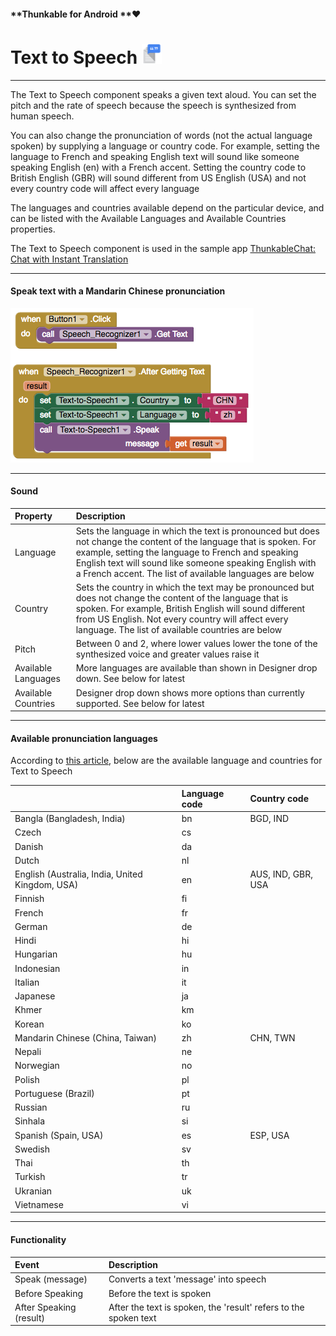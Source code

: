 #### **Thunkable for Android **❤

# Text to Speech ![](/assets/text-to-speech-icon.png)

---

The Text to Speech component speaks a given text aloud. You can set the pitch and the rate of speech because the speech is synthesized from human speech.

You can also change the pronunciation of words \(not the actual language spoken\) by supplying a language or country code. For example, setting the language to French and speaking English text will sound like someone speaking English \(en\) with a French accent. Setting the country code to British English \(GBR\) will sound different from US English \(USA\) and not every country code will affect every language

The languages and countries available depend on the particular device, and can be listed with the Available Languages and Available Countries properties.

The Text to Speech component is used in the sample app [ThunkableChat: Chat with Instant Translation](https://www.gitbook.com/book/albertching/thunkable-docs/edit#)

---

#### Speak text with a Mandarin Chinese pronunciation

![](/assets/text-to-speech-blocks.png)

---

#### Sound

| Property | Description |
| :--- | :--- |
| Language | Sets the language in which the text is pronounced but does not change the content of the language that is spoken. For example, setting the language to French and speaking English text will sound like someone speaking English with a French accent. The list of available languages are below |
| Country | Sets the country in which the text may be pronounced but does not change the content of the language that is spoken. For example, British English will sound different from US English. Not every country will affect every language. The list of available countries are below |
| Pitch | Between 0 and 2, where lower values lower the tone of the synthesized voice and greater values raise it |
| Available Languages | More languages are available than shown in Designer drop down. See below for latest |
| Available Countries | Designer drop down shows more options than currently supported. See below for latest |

---

#### Available pronunciation languages

According to [this article](https://en.wikipedia.org/wiki/Google_Text-to-Speech), below are the available language and countries for Text to Speech

|  | Language code | Country code |
| :--- | :--- | :--- |
| Bangla \(Bangladesh, India\) | bn | BGD, IND |
| Czech | cs |  |
| Danish | da |  |
| Dutch | nl |  |
| English \(Australia, India, United Kingdom, USA\) | en | AUS, IND, GBR, USA |
| Finnish | fi |  |
| French | fr |  |
| German | de |  |
| Hindi | hi |  |
| Hungarian | hu |  |
| Indonesian | in |  |
| Italian | it |  |
| Japanese | ja |  |
| Khmer | km |  |
| Korean | ko |  |
| Mandarin Chinese \(China, Taiwan\) | zh | CHN, TWN |
| Nepali | ne |  |
| Norwegian | no |  |
| Polish | pl |  |
| Portuguese \(Brazil\) | pt |  |
| Russian | ru |  |
| Sinhala | si |  |
| Spanish \(Spain, USA\) | es | ESP, USA |
| Swedish | sv |  |
| Thai | th |  |
| Turkish | tr |  |
| Ukranian | uk |  |
| Vietnamese | vi |  |

---

#### Functionality

| Event | Description |
| :--- | :--- |
| Speak \(message\) | Converts a text 'message' into speech |
| Before Speaking | Before the text is spoken |
| After Speaking \(result\) | After the text is spoken, the 'result' refers to the spoken text |



